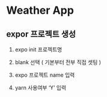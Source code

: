 # Weather App

## expor 프로젝트 생성

1. expo init 프로젝트명

2. blank 선택 ( 기본부터 전부 직접 셋팅 )

3. expo 프로젝트 name 입력

4. yarn 사용여부 ‘Y’ 입력
